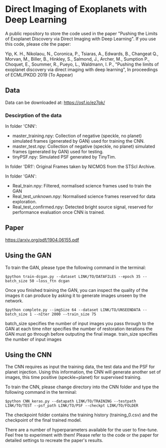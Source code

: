 # Direct Imaging of Exoplanets with Deep Learning
A public repository to store the code used in the paper "Pushing the Limits of Exoplanet Discovery via Direct Imaging with Deep Learning". If you use this code, please cite the paper:

Yip, K. H., Nikolaou, N., Coronica, P., Tsiaras, A., Edwards, B., Changeat Q., Morvan, M., Biller, B., Hinkley, S., Salmond, J., Archer, M., Sumption P., Choquet, E., Soummer, R., Pueyo, L., Waldmann, I. P., "Pushing the limits of exoplanet discovery via direct imaging with deep learning", In proceedings of ECML/PKDD 2019 (To Appear)


## Data
Data can be downloaded at: https://osf.io/ez7pk/

### Descirption of the data
In folder 'CNN':
- master_training.npy: Collection of negative (speckle, no planet) simulated frames (generated by GAN) used for training the CNN. 
- master_test.npy: Collection of negative (speckle, no planet) simulated frames (generated by GAN) used for testing.
- tinyPSF.npy: Simulated PSF generated by TinyTim.

In folder 'DR1':
Original Frames taken by NICMOS from the STScI Archive.

In folder 'GAN':
- Real_train.npy: Filtered, normalised science frames used to train the GAN
- Real_test_unknown.npy: Normalised science frames reserved for data exploration.
- Real_test_confirmed.npy: Detected bright source signal, reserved for performance evaluation once CNN is trained.

## Paper
https://arxiv.org/pdf/1904.06155.pdf

## Using the GAN
To train the GAN, please type the following command in the terminal:

	$python train-dcgan.py --dataset LINK/TO/DATAFILES --epoch 35 --batch_size 50 —loss_ftn dcgan

Once you finished training the GAN, you can inspect the quality of the images it can produce by asking it to generate images unseen by the network. 

	$python complete.py --imgSize 64 --dataset LINK/TO/UNSEENDATA --batch_size 1 --nIter 2000 --train_size 75

batch_size specifies the number of input images you pass through to the GAN at each time
nIter specifies the number of restoration iterations the GAN must go through before outputing the final image.
train_size specifies the number of input images

## Using the CNN
The CNN requires as input the training data, the test data and the PSF for planet injection. Using this information, the CNN will generate another set of images, this time positive (speckle+planet) for supervised training. 

To train the CNN, please change directory into the CNN folder and type the following command in the terminal:

    $python CNN_keras.py --datapath LINK/TO/TRAINING --testpath LINK/TO/TEST --psf_path LINK/TO/PSF --checkpt LINK/TO/FOLDER
    
The checkpoint folder contains the training history (training_0.csv) and the checkpoint of the final trained model. 

There are a number of hyperparameters available for the user to fine-tune. Feel free to experiment with them! Please refer to the code or the paper for detailed settings to recreate the paper's results. 
